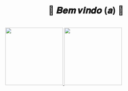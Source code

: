   <body>
  <h1 align="center">🌼 𝑩𝒆𝒎 𝒗𝒊𝒏𝒅𝒐 (𝒂) 🌼</h1>
  <br>
  <div>

  <a href="https://github.com/RafaelaStos">
  <img height="180em" src="https://github-readme-stats.vercel.app/api?username=RafaelaStos&show_icons=true&theme=radical&include_all_commits=true&count_private=true"/>
  <img height="180em" src="https://github-readme-stats.vercel.app/api/top-langs/?username=RafaelaStos&layout=compact&langs_count=7&theme=radical"/>

  
</div>
